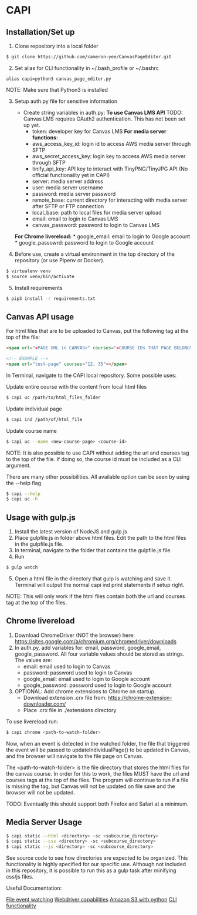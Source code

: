 # CAPI

## Installation/Set up

1. Clone repository into a local folder

```bash
$ git clone https://github.com/cameron-yee/CanvasPageEditor.git
```

2. Set alias for CLI functionality in ~/.bash&UnderBar;profile or ~/.bashrc

```
alias capi=python3 canvas_page_editor.py
```

NOTE: Make sure that Python3 is installed

3. Setup auth.py file for sensitive information
    * Create string variables in auth.py:
    **To use Canvas LMS API**
        TODO: Canvas LMS requires OAuth2 authentication.  This has not been set up yet.
        * token: developer key for Canvas LMS
    **For media server functions:**
        * aws_access_key_id: login id to access AWS media server through SFTP
        * aws_secret_access_key: login key to access AWS media server through SFTP
        * tinify_api_key: API key to interact with TinyPNG/TinyJPG API (No official functionality yet in CAPI)
        * server: media server address
        * user: media server username
        * password: media server password
        * remote_base: current directory for interacting with media server after SFTP or FTP connection
        * local_base: path to local files for media server upload
        * email: email to login to Canvas LMS
        * canvas_password: password to login to Canvas LMS

     **For Chrome livereload:**
        * google_email: email to login to Google account
        * google_passowrd: password to login to Google account

4. Before use, create a virtual environment in the top directory of the repository (or use Pipenv or Docker).

```bash
$ virtualenv venv
$ source venv/bin/activate
```

5. Install requirements

```bash
$ pip3 install -r requirements.txt
```

## Canvas API usage

For html files that are to be uploaded to Canvas, put the following tag at the top of the file:

```html
<span url="<PAGE URL in CANVAS>" courses="<COURSE IDs THAT PAGE BELONGS TO>"></span>

<!-- EXAMPLE -->
<span url="test-page" courses="12, 35"></span>
```

In Terminal, navigate to the CAPI local repository.  Some possible uses:

Update entire course with the content from local html files
```bash
$ capi uc /path/to/html_files_folder
```

Update individual page
```bash
$ capi ind /path/of/html_file
```

Update course name
```bash
$ capi uc --name <new-course-page> <course-id>
```

NOTE: It is also possible to use CAPI without adding the url and courses tag to the top of the file.  If doing so, the course id must be included as a CLI argument.

There are many other possibilities.  All available option can be seen by using the --help flag.

```bash
$ capi --help
$ capi uc -h
```

## Usage with gulp.js

1. Install the latest version of NodeJS and gulp.js
2. Place gulpfile.js in folder above html files.  Edit the path to the html files in the gulpfile.js file.
3. In terminal, navigate to the folder that contains the gulpfile.js file.
4. Run

```bash
$ gulp watch
```

5. Open a html file in the directory that gulp is watching and save it.  Terminal will output the normal capi ind print statements if setup right.

NOTE: This will only work if the html files contain both the url and courses tag at the top of the files.

## Chrome livereload

1. Download ChromeDriver (NOT the browser) here: <https://sites.google.com/a/chromium.org/chromedriver/downloads>
2. In auth.py, add variables for: email, password, google&UnderBar;email, google&UnderBar;password.  All four variable values should be stored as strings.  The values are:
    * email: email used to login to Canvas
    * password: password used to login to Canvas
    * google&UnderBar;email: email used to login to Google account
    * google&UnderBar;password: password used to login to Google account
3. OPTIONAL: Add chrome extensions to Chrome on startup.
    * Download extension .crx file from: <https://chrome-extension-downloader.com/>
    * Place .crx file in ./extensions directory

To use livereload run:

```bash
$ capi chrome <path-to-watch-folder>
```

Now, when an event is detected in the watched folder, the file that triggered the event will be passed to updateIndividualPage() to be updated in Canvas, and the browser will navigate to the file page on Canvas.

The &lt;path-to-watch-folder&gt; is the file directory that stores the html files for the canvas course.  In order for this to work, the files MUST have the url and courses tags at the top of the files.  The program will continue to run if a file is missing the tag, but Canvas will not be updated on file save and the browser will not be updated.

TODO: Eventually this should support both Firefox and Safari at a minimum.

## Media Server Usage

```bash
$ capi static --html <directory> -sc <subcourse_directory>
$ capi static --css <directory> -sc <subcourse_directory>
$ capi static --js <directory> -sc <subcourse_directory>
```

See source code to see how directories are expected to be organized.  This functionality is highly specified for our specific use.
Although not included in this repository, it is possible to run this as a gulp task after minifying css/js files.

Useful Documentation:

[File event watching](https://pythonhosted.org/watchdog/)
[Webdriver capabilities](https://selenium-python.readthedocs.io/)
[Amazon S3 with python](https://boto3.readthedocs.io/en/latest/guide/s3-example-creating-buckets.html)
[CLI functionality](https://docs.python.org/3/library/argparse.html)

